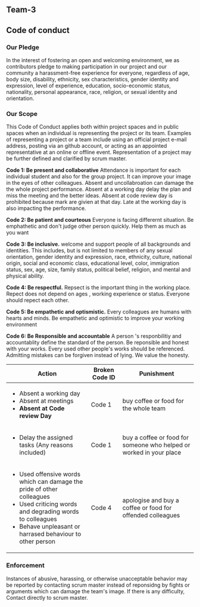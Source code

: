## Team-3
## Code of conduct

### Our Pledge  
In the interest of fostering an open and welcoming environment, we as contributors pledge to making participation in our project and our community a harassment-free experience for everyone, regardless of age, body size, disability, ethnicity, sex characteristics, gender identity and expression, level of experience, education, socio-economic status, nationality, personal appearance, race, religion, or sexual identity and orientation.

### Our Scope
This Code of Conduct applies both within project spaces and in public spaces when an individual is representing the project or its team. Examples of representing a project or a team include using an official project e-mail address, posting via an github account, or acting as an appointed representative at an online or offline event. Representation of a project may be further defined and clarified by scrum master. 

**Code 1: Be present and collaborative** Attendance is important for each individual student and also for the group project. It can improve your image in the eyes of other colleagues. Absent and uncollabroation can damage the the whole project performance. Absent at a working day delay the plan and miss the meeting and the better ideas. Absent at code review day is prohibited because mark are givien at that day. Late at the working day is also impacting the performance.

**Code 2: Be patient and courteous** Everyone is facing differernt situation. Be emphathetic and don't judge other person quickly. Help them as much as you want 

**Code 3: Be inclusive.** welcome and support people of all backgrounds and identities. This includes, but is not limited to members of any sexual orientation, gender identity and expression, race, ethnicity, culture, national origin, social and economic class, educational level, color, immigration status, sex, age, size, family status, political belief, religion, and mental and physical ability. 

**Code 4: Be respectful.** Repsect is the important thing in the working place. Repect does not depend on ages , working experience or status. Everyone should repect each other.

**Code 5: Be empathetic and optismistic.** Every colleagues are humans with hearts and minds. Be empathetic and optimistic to improve your working environment

**Code 6: Be Responsible and accountable** A person 's responbilitiy and accountablity define the standard of the person. Be reponsible and honest with your works. Every used other people's works should be referenced. Admitting mistakes can be forgiven instead of lying. We value the honesty.
  
| Action | Broken Code ID| Punishment|
|----|-----|----|
|<ul> <li>Absent a working day</li><li>Absent at meetings</li><li>**Absent at Code review Day**</li></ul>|Code 1| buy coffee or food for the whole team|
|<ul><li>Delay the assigned tasks (Any reasons included) </li></ul>|Code 1|buy a coffee or food for someone who helped or worked in your place|
|<ul> <li>Used offensive words which can damage the pride of other colleagues </li><li> Used criticing words and degrading words to colleagues</li> <li>Behave unpleasant or harrased behaviour to other person</li><ul> | Code 4| apologise and buy a coffee or food for offended colleagues|


### Enforcement
Instances of abusive, harassing, or otherwise unacceptable behavior may be reported by contacting scrum master instead of reponsidng by fights or arguments which can damage the team's image. If there is any difficulty, Contact directly to scrum master.
